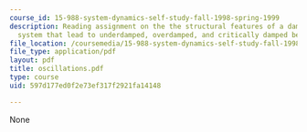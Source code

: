 ```yaml
---
course_id: 15-988-system-dynamics-self-study-fall-1998-spring-1999
description: Reading assignment on the the structural features of a damped oscillations
  system that lead to underdamped, overdamped, and critically damped behavior.
file_location: /coursemedia/15-988-system-dynamics-self-study-fall-1998-spring-1999/597d177ed0f2e73ef317f2921fa14148_oscillations.pdf
file_type: application/pdf
layout: pdf
title: oscillations.pdf
type: course
uid: 597d177ed0f2e73ef317f2921fa14148

---
```

None